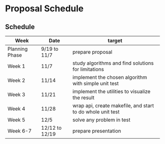 # Proposal Schedule

## Schedule
| Week | Date | target |
| --- | --- | --- |
| Planning Phase | 9/19 to 11/7 | prepare proposal |
| Week 1 | 11/7 | study algorithms and find solutions for limitations |
| Week 2 | 11/14 | implement the chosen algorithm with simple unit test |
| Week 3 | 11/21 | implement the utilities to visualize the result |
| Week 4 | 11/28 | wrap api, create makefile, and start to do whole unit test |
| Week 5 | 12/5 | solve any problem in test |
| Week 6-7 | 12/12 to 12/19 | prepare presentation
